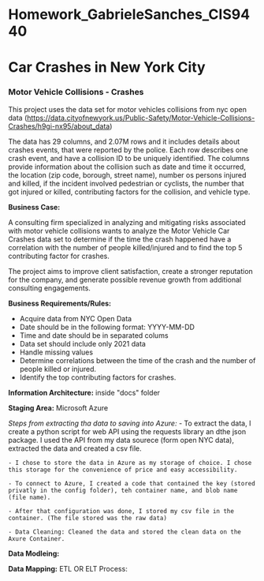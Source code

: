 # Homework_GabrieleSanches_CIS9440

# Car Crashes in New York City 
### Motor Vehicle Collisions - Crashes

This project uses the data set for motor vehicles collisions from nyc open data (https://data.cityofnewyork.us/Public-Safety/Motor-Vehicle-Collisions-Crashes/h9gi-nx95/about_data)


The data has 29 columns, and 2.07M rows and it includes details about crashes events, that were reported by the police. Each row describes one crash event, and have a collision ID to be uniquely identified. The columns provide information  about the collision such as date and time it occurred, the location (zip code, borough, street name), number os persons injured and killed, if the incident involved pedestrian or cyclists, the number that got injured or killed, contributing factors for the collision, and vehicle type.


**Business Case:**

A consulting firm specialized in analyzing and mitigating risks associated with motor vehicle collisions wants to analyze the Motor Vehicle Car Crashes data set to determine if the     time the crash happened have a correlation with the number of people killed/injured and to find the top 5 contributing factor for crashes. 
    
The project aims to improve client satisfaction, create a stronger reputation for the company, and generate possible revenue growth from additional consulting engagements. 

**Business Requirements/Rules:**

- Acquire data from NYC Open Data
- Date should be in the following format: YYYY-MM-DD
- Time and date should be in separated colums
- Data set should include only 2021 data 
- Handle missing values
- Determine correlations between the time of the crash and the number of people killed or injured.
- Identify the top contributing factors for crashes.


**Information Architecture:** inside "docs" folder

**Staging Area:** Microsoft Azure 

_Steps from extracting tha data to saving into Azure:_
    - To extract the data, I create a python script for web API using the requests library an dthe json package. I used the API from my data sourece (form open NYC data), extracted the data and created a csv file.

    - I chose to store the data in Azure as my storage of choice. I chose this storage for the convenience of price and easy accessibility. 

    - To connect to Azure, I created a code that contained the key (stored privatly in the config folder), teh container name, and blob name (file name).

    - After that configuration was done, I stored my csv file in the container. (The file stored was the raw data)

    - Data Cleaning: Cleaned the data and stored the clean data on the Axure Container. 

**Data Modleing:**


**Data Mapping:**
ETL OR ELT Process:
